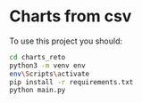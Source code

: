 # Charts from csv

To use this project you should:

```sh
cd charts_reto
python3 -m venv env
env\Scripts\activate
pip install -r requirements.txt
python main.py
```